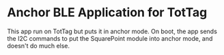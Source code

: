 Anchor BLE Application for TotTag
=================================

This app run on TotTag but puts it in anchor mode. On boot, the app sends the I2C commands
to put the SquarePoint module into anchor mode, and doesn't do much else.